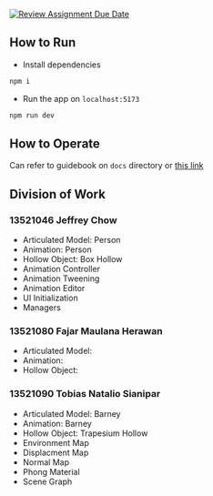 [![Review Assignment Due Date](https://classroom.github.com/assets/deadline-readme-button-24ddc0f5d75046c5622901739e7c5dd533143b0c8e959d652212380cedb1ea36.svg)](https://classroom.github.com/a/IYxRLrPq)

## How to Run

- Install dependencies

```bash
npm i
```

- Run the app on `localhost:5173`

```bash
npm run dev
```

## How to Operate

Can refer to guidebook on `docs` directory or [this link](https://docs.google.com/document/d/1clzNAjWmDOTEoRTMNgOXDdrLiAX2zTJ7chb2UNfQFto/edit?usp=sharing)

## Division of Work

### 13521046 Jeffrey Chow

- Articulated Model: Person
- Animation: Person
- Hollow Object: Box Hollow
- Animation Controller
- Animation Tweening
- Animation Editor
- UI Initialization
- Managers

### 13521080 Fajar Maulana Herawan

- Articulated Model:
- Animation:
- Hollow Object:

### 13521090 Tobias Natalio Sianipar

- Articulated Model: Barney
- Animation: Barney
- Hollow Object: Trapesium Hollow
- Environment Map
- Displacment Map
- Normal Map
- Phong Material
- Scene Graph
